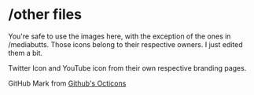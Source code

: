 # /other files

You're safe to use the images here, with the exception of the ones in /mediabutts.
Those icons belong to their respective owners. I just edited them a bit.

Twitter Icon and YouTube icon from their own respective branding pages.

GitHub Mark from [Github's Octicons](https://octicons.github.com/)

